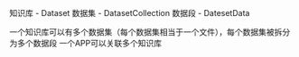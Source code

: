 
知识库 - Dataset
数据集 - DatasetCollection
数据段 - DatesetData

一个知识库可以有多个数据集（每个数据集相当于一个文件），每个数据集被拆分为多个数据段
一个APP可以关联多个知识库